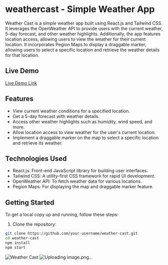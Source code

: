 # weathercast - Simple Weather App

Weather Cast is a simple weather app built using React.js and Tailwind CSS. It leverages the OpenWeather API to provide users with the current weather, 5-day forecast, and other weather highlights. Additionally, the app features location access, allowing users to view the weather for their current location. It incorporates Pegion Maps to display a draggable marker, allowing users to select a specific location and retrieve the weather details for that location.

## Live Demo

[Live Demo Link](https://weathercast-brown.vercel.app/)

## Features

- View current weather conditions for a specified location.
- Get a 5-day forecast with weather details.
- Access other weather highlights such as humidity, wind speed, and more.
- Allow location access to view weather for the user's current location.
- Implement a draggable marker on the map to select a specific location and retrieve its weather.

## Technologies Used

- React.js: Front-end JavaScript library for building user interfaces.
- Tailwind CSS: A utility-first CSS framework for rapid UI development.
- OpenWeather API: To fetch weather data for various locations.
- Pegion Maps: For displaying the map and draggable marker feature.

## Getting Started

To get a local copy up and running, follow these steps:

1. Clone the repository:

```bash
git clone https://github.com/your-username/weather-cast.git
cd weather-cast
npm install
npm start
```
![Weather Cast](![image](https://github.com/SandhyaR1007/weathercast/assets/47480884/078ff4e1-66af-4c11-b770-e333bc52d029)
)
![Uploading image.png…]()
